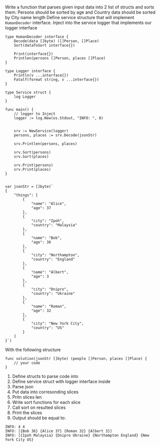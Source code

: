 Write a function that parses given input data into 2 list of structs and sorts them. Persons should be sorted by age and Country data should be sorted by City name length
Define service structure that will implement `HumanDecoder` interface. Inject into the service logger that implements our logger interface

```
type HumanDecoder interface {
	Decode(data []byte) ([]Person, []Place)
	Sort(dataToSort interface{})

	Print(interface{})
	Printlen(persons []Person, places []Place)
}

type Logger interface {
	Println(v ...interface{})
	Fatalf(format string, v ...interface{})
}

type Service struct {
	log Logger
}

func main() {
    // logger to Inject 
    logger := log.New(os.Stdout, "INFO: ", 0)
	
    
    srv := NewService(logger)
	persons, places := srv.Decode(jsonStr)

	srv.Printlen(persons, places)

	srv.Sort(persons)
	srv.Sort(places)

	srv.Print(persons)
	srv.Print(places)
}

```

```

var jsonStr = []byte(`
{
    "things": [
        {
            "name": "Alice",
            "age": 37
        },
        {
            "city": "Ipoh",
            "country": "Malaysia"
        },
        {
            "name": "Bob",
            "age": 36
        },
        {
            "city": "Northampton",
            "country": "England"
        },
 		{
            "name": "Albert",
            "age": 3
        },
		{
            "city": "Dnipro",
            "country": "Ukraine"
        },
		{
            "name": "Roman",
            "age": 32
        },
		{
            "city": "New York City",
            "country": "US"
        }
    ]
}`)

```

With the following structure

```
func solution(jsonStr []byte) (people []Person, places []Place) {
    // your code
}
```

1. Define structs to parse code into
2. Define service struct with logger interface inside 
2. Parse json
3. Put data into corresonding slices
4. Pritn slices len
5. Write sort functions for each slice
6. Call sort on resulted slices
7. Print the slices
8. Output should be equal to:

```
INFO: 4 4
INFO: [{Bob 36} {Alice 37} {Roman 32} {Albert 3}]
INFO: [{Ipoh Malaysia} {Dnipro Ukraine} {Northampton England} {New York City US}
```